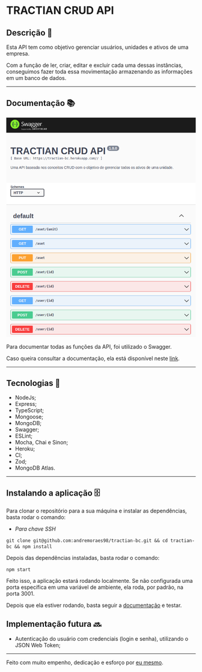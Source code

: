 # TRACTIAN CRUD API

## Descrição :memo:

Esta API tem como objetivo gerenciar usuários, unidades e ativos de uma empresa.

Com a função de ler, criar, editar e excluir cada uma dessas instâncias, conseguimos fazer toda essa movimentação armazenando as informações em um banco de dados.

---

## Documentação :books:

![Swagger](./src/images/SWAGGER.png)

Para documentar todas as funções da API, foi utilizado o Swagger. 

Caso queira consultar a documentação, ela está disponível neste [link](https://tractian-bc.herokuapp.com/doc/).

---

## Tecnologias :wrench:

- NodeJs;
- Express;
- TypeScript;
- Mongoose;
- MongoDB;
- Swagger;
- ESLint;
- Mocha, Chai e Sinon;
- Heroku;
- CI;
- Zod;
- MongoDB Atlas.

---

## Instalando a aplicação :file_cabinet:

Para clonar o repositório para a sua máquina e instalar as dependências, basta rodar o comando: 

- *Para chave SSH* 

```
git clone git@github.com:andremoraes98/tractian-bc.git && cd tractian-bc && npm install
```

Depois das dependências instaladas, basta rodar o comando:

```
npm start
```

Feito isso, a aplicação estará rodando localmente. Se não configurada uma porta específica em uma variável de ambiente, ela roda, por padrão, na porta 3001.

Depois que ela estiver rodando, basta seguir a [documentação](https://tractian-bc.herokuapp.com/doc/) e testar.

## Implementação futura :soon:

- Autenticação do usuário com credenciais (login e senha), utilizando o JSON Web Token;

--- 

Feito com muito empenho, dedicação e esforço por [eu mesmo](https://www.linkedin.com/in/moraesandre/).